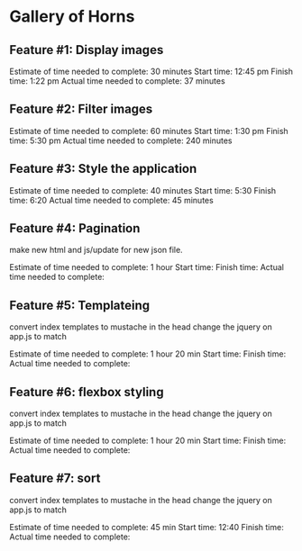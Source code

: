# Gallery of Horns

## Feature #1: Display images

Estimate of time needed to complete: 30 minutes
Start time: 12:45 pm
Finish time: 1:22 pm
Actual time needed to complete: 37 minutes

## Feature #2: Filter images

Estimate of time needed to complete: 60 minutes
Start time:  1:30 pm
Finish time: 5:30 pm
Actual time needed to complete: 240 minutes

## Feature #3: Style the application

Estimate of time needed to complete: 40 minutes
Start time: 5:30
Finish time: 6:20
Actual time needed to complete: 45 minutes

## Feature #4: Pagination

make new html and js/update for new json file.

Estimate of time needed to complete: 1 hour
Start time:
Finish time:
Actual time needed to complete:

## Feature #5: Templateing

convert index templates to mustache in the head
change the jquery on app.js to match

Estimate of time needed to complete: 1 hour 20 min
Start time:
Finish time:
Actual time needed to complete:

## Feature #6: flexbox styling

convert index templates to mustache in the head
change the jquery on app.js to match

Estimate of time needed to complete: 1 hour 20 min
Start time:
Finish time:
Actual time needed to complete:

## Feature #7: sort

convert index templates to mustache in the head
change the jquery on app.js to match

Estimate of time needed to complete: 45 min
Start time: 12:40
Finish time:
Actual time needed to complete:

